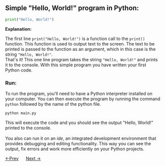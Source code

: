 ## Simple "Hello, World!" program in Python:
```python
print("Hello, World!")
```
**Explanation:**

The first line `print("Hello, World!")` is a function call to the `print()` function. This function is used to output text to the screen. The text to be printed is passed to the function as an argument, which in this case is the string `"Hello, World!"`. <br/>
That's it! This one line program takes the string `"Hello, World!"` and prints it to the console. With this simple program you have written your first Python code.

### Run:
To run the program, you'll need to have a Python interpreter installed on your computer. You can then execute the program by running the command `python` followed by the name of the python file. <br/>
```python
python main.py
```
This will execute the code and you should see the output "Hello, World!" printed to the console.
 <br/>
 <br/>
You also can run it on an *ide*, an integrated development environment that provides debugging and editing functionality. This way you can see the output, fix errors and work more efficiently on your Python projects. <br/>

[<-Prev](https://github.com/enn-dee/program-beginner-advance/blob/main/Learn%20Python/2-basic-concepts.md)&nbsp; &nbsp;&nbsp;&nbsp;  [Next ->]([http://www.google.com](https://github.com/enn-dee/program-beginner-advance/blob/main/Learn%20Python/4-variables.md))